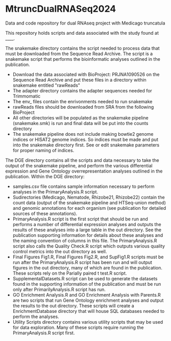 # MtruncDualRNASeq2024
Data and code repository for dual RNAseq project with Medicago truncatula

This repository holds scripts and data associated with the study found at ____.

The snakemake directory contains the script needed to process data that must be downloaded from the Sequence Read Archive. The script is a snakemake script that performs the bioinformatic analyses outlined in the publication.
- Download the data associated with BioProject: PRJNA1090526 on the Sequence Read Archive and put these files in a directory within snakemake entitled "rawReads"
- The adapter directory contains the adapter sequences needed for Trimmomatic
- The env_ files contain the enrivonments needed to run snakemake
- rawReads files should be downloaded from SRA from the following BioProject
- All other directories will be populated as the snakemake pipeline (snakemake.smk) is run and final data will be put into the counts directory
- The snakemake pipeline does not include making bowtie2 genome indices or HISAT2 genome indices. So indices must be made and put into the snakemake directory first. See or edit snakemake parameters for proper naming of indices.

The DGE directory contains all the scripts and data necessary to take the output of the snakemake pipeline, and perform the various differential expression and Gene Ontology overrepresentation analyses outlined in the publication. Within the DGE directory:
- samples.csv file contains sample information necessary to perform analyses in the PrimaryAnalysis.R script.
- Sudirectories (Medicago, Nematode, Rhizobe21, Rhizobe22) contain the count data (output of the snakemake pipeline and HTSeq-union method) and genomic annotations for each organism (see publication for detailed sources of these annotations).
- PrimaryAnalysis.R script is the first script that should be run and performs a number of differential expression analyses and outputs the results of these analyses into a large table in the out directory. See the publication supporting information for details about these analyses and the naming convention of columns in this file. The PrimaryAnalysis.R script also calls the Quality Check.R script which outputs various quality control metrics into the out directory as well.
- Final Figures Fig1.R, Final Figures Fig2.R, and SupFig1.R scripts must be run after the PrimaryAnalysis.R script has been run and will output figures in the out directory, many of which are found in the publication. These scripts rely on the Parially paired t test.R script.
- SupplementalDatasets.R script can be used to generate the datasets found in the supporting information of the publication and must be run only after PrimarilyAnalysis.R script has run.
- GO Enrichment Analysis.R and GO Enrichment Analysis with Parents.R are two scripts that run Gene Ontology enrichment analyses and output the results to the out directory. These scripts will create a EnrichmentDatabase directory that will house SQL databases needed to perform the analyses.
- Utility Scripts directory contains various utility scripts that may be used for data exploration. Many of these scripts require running the PrimaryAnalysis.R script first.

